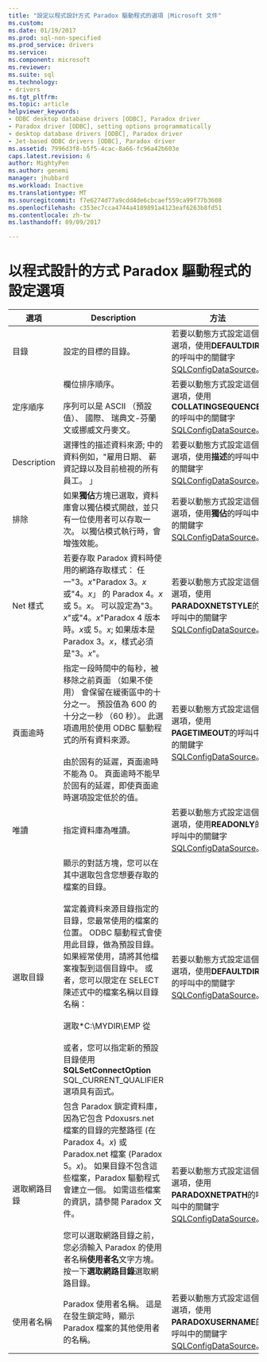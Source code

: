 ```yaml
---
title: "設定以程式設計方式 Paradox 驅動程式的選項 |Microsoft 文件"
ms.custom: 
ms.date: 01/19/2017
ms.prod: sql-non-specified
ms.prod_service: drivers
ms.service: 
ms.component: microsoft
ms.reviewer: 
ms.suite: sql
ms.technology:
- drivers
ms.tgt_pltfrm: 
ms.topic: article
helpviewer_keywords:
- ODBC desktop database drivers [ODBC], Paradox driver
- Paradox driver [ODBC], setting options programmatically
- desktop database drivers [ODBC], Paradox driver
- Jet-based ODBC drivers [ODBC], Paradox driver
ms.assetid: 7996d3f8-b5f5-4cac-8a66-fc96a42b603e
caps.latest.revision: 6
author: MightyPen
ms.author: genemi
manager: jhubbard
ms.workload: Inactive
ms.translationtype: MT
ms.sourcegitcommit: f7e6274d77a9cdd4de6cbcaef559ca99f77b3608
ms.openlocfilehash: c353ec7cca4744a4189891a4123eaf6263b8fd51
ms.contentlocale: zh-tw
ms.lasthandoff: 09/09/2017

---
```

# <a name="setting-options-programmatically-for-the-paradox-driver"></a>以程式設計的方式 Paradox 驅動程式的設定選項
|選項|Description|方法|  
|------------|-----------------|------------|  
|目錄|設定的目標的目錄。|若要以動態方式設定這個選項，使用**DEFAULTDIR**的呼叫中的關鍵字[SQLConfigDataSource](../../odbc/microsoft/sqlconfigdatasource-paradox-driver.md)。|  
|定序順序|欄位排序順序。<br /><br /> 序列可以是 ASCII （預設值）、 國際、 瑞典文-芬蘭文或挪威文丹麥文。|若要以動態方式設定這個選項，使用**COLLATINGSEQUENCE**的呼叫中的關鍵字[SQLConfigDataSource](../../odbc/microsoft/sqlconfigdatasource-paradox-driver.md)。|  
|Description|選擇性的描述資料來源; 中的資料例如，"雇用日期、 薪資記錄以及目前檢視的所有員工。 」|若要以動態方式設定這個選項，使用**描述**的呼叫中的關鍵字[SQLConfigDataSource](../../odbc/microsoft/sqlconfigdatasource-paradox-driver.md)。|  
|排除|如果**獨佔**方塊已選取，資料庫會以獨佔模式開啟，並只有一位使用者可以存取一次。 以獨佔模式執行時，會增強效能。|若要以動態方式設定這個選項，使用**獨佔**的呼叫中的關鍵字[SQLConfigDataSource](../../odbc/microsoft/sqlconfigdatasource-paradox-driver.md)。|  
|Net 樣式|若要存取 Paradox 資料時使用的網路存取樣式： 任一"3。*x*"Paradox 3。*x*或"4。*x*」 的 Paradox 4。*x*或 5。*x*。 可以設定為"3。*x*"或"4。*x*"Paradox 4 版本時。*x*或 5。*x*; 如果版本是 Paradox 3。*x*，樣式必須是"3。*x*"。|若要以動態方式設定這個選項，使用**PARADOXNETSTYLE**的呼叫中的關鍵字[SQLConfigDataSource](../../odbc/microsoft/sqlconfigdatasource-paradox-driver.md)。|  
|頁面逾時|指定一段時間中的每秒，被移除之前頁面 （如果不使用） 會保留在緩衝區中的十分之一。 預設值為 600 的十分之一秒 （60 秒）。 此選項適用於使用 ODBC 驅動程式的所有資料來源。<br /><br /> 由於固有的延遲，頁面逾時不能為 0。 頁面逾時不能早於固有的延遲，即使頁面逾時選項設定低於的值。|若要以動態方式設定這個選項，使用**PAGETIMEOUT**的呼叫中的關鍵字[SQLConfigDataSource](../../odbc/microsoft/sqlconfigdatasource-paradox-driver.md)。|  
|唯讀|指定資料庫為唯讀。|若要以動態方式設定這個選項，使用**READONLY**的呼叫中的關鍵字[SQLConfigDataSource](../../odbc/microsoft/sqlconfigdatasource-paradox-driver.md)。|  
|選取目錄|顯示的對話方塊，您可以在其中選取包含您想要存取的檔案的目錄。<br /><br /> 當定義資料來源目錄指定的目錄，您最常使用的檔案的位置。 ODBC 驅動程式會使用此目錄，做為預設目錄。 如果經常使用，請將其他檔案複製到這個目錄中。 或者，您可以限定在 SELECT 陳述式中的檔案名稱以目錄名稱：<br /><br /> 選取\*C:\MYDIR\EMP 從<br /><br /> 或者，您可以指定新的預設目錄使用**SQLSetConnectOption** SQL_CURRENT_QUALIFIER 選項具有函式。|若要以動態方式設定這個選項，使用**DEFAULTDIR**的呼叫中的關鍵字[SQLConfigDataSource](../../odbc/microsoft/sqlconfigdatasource-paradox-driver.md)。|  
|選取網路目錄|包含 Paradox 鎖定資料庫，因為它包含 Pdoxusrs.net 檔案的目錄的完整路徑 (在 Paradox 4。*x*) 或 Paradox.net 檔案 (Paradox 5。*x*)。 如果目錄不包含這些檔案，Paradox 驅動程式會建立一個。 如需這些檔案的資訊，請參閱 Paradox 文件。<br /><br /> 您可以選取網路目錄之前，您必須輸入 Paradox 的使用者名稱**使用者名**文字方塊。 按一下**選取網路目錄**選取網路目錄。|若要以動態方式設定這個選項，使用**PARADOXNETPATH**的呼叫中的關鍵字[SQLConfigDataSource](../../odbc/microsoft/sqlconfigdatasource-paradox-driver.md)。|  
|使用者名稱|Paradox 使用者名稱。 這是在發生鎖定時，顯示 Paradox 檔案的其他使用者的名稱。|若要以動態方式設定這個選項，使用**PARADOXUSERNAME**的呼叫中的關鍵字[SQLConfigDataSource](../../odbc/microsoft/sqlconfigdatasource-paradox-driver.md)。|

